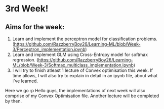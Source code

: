 # 3rd Week!
## Aims for the week:
1. Learn and implement the perceptron model for classification problems. (https://github.com/RazzberryBoy26/Learning-ML/blob/Week-3/Perceptron_implementation.ipynb)
2. Learn and implement GLM using Cross-Entropy model for softmax regression. (https://github.com/RazzberryBoy26/Learning-ML/blob/Week-3/Softmax_multiclass_implementation.ipynb)
3. I will try to finish atleast 1 lecture of Convex optimisation this week. If time allows, I will also try to explain in detail in an ipynb file, about what I've learned.

Here we go :p
Hello guys, the implementations of next week will also comprise of my Convex Optimisation file. Another lecture will be completed by then. 
